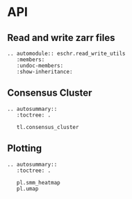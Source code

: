 # API

## Read and write zarr files

```{eval-rst}
.. automodule:: eschr.read_write_utils
   :members:
   :undoc-members:
   :show-inheritance:
```

## Consensus Cluster

```{eval-rst}
.. autosummary::
   :toctree: .

   tl.consensus_cluster
```

## Plotting

```{eval-rst}
.. autosummary::
   :toctree: .

   pl.smm_heatmap
   pl.umap
```

